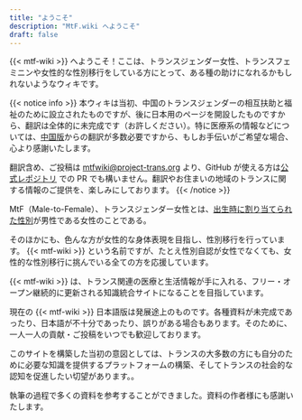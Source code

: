 ```yaml
---
title: "ようこそ"
description: "MtF.wiki へようこそ"
draft: false
---
```


{{< mtf-wiki >}} へようこそ！ここは、トランスジェンダー女性、トランスフェミニンや女性的な性別移行をしている方にとって、ある種の助けになれるかもしれないようなウィキです。

{{< notice info >}}
本ウィキは当初、中国のトランスジェンダーの相互扶助と福祉のために設立されたものですが、後に日本用のページを開設したものですから、翻訳は全体的に未完成です（お許しください）。特に医療系の情報などについては、[中国版](https://mtf.wiki/zh-cn/)からの翻訳が多数必要ですから、もしお手伝いがご希望な場合、心より感謝いたします。

翻訳含め、ご投稿は <mtfwiki@project-trans.org> より、GitHub が使える方は[公式レポジトリ](https://github.com/project-trans/MtF-wiki) での PR でも構いません。翻訳やお住まいの地域のトランスに関する情報のご提供を、楽しみにしております。
{{< /notice >}}

MtF（Male-to-Female）、トランスジェンダー女性とは、[出生時に割り当てられた性別](https://lgbtq.fandom.com/ja/wiki/%E5%87%BA%E7%94%9F%E6%99%82%E3%81%AB%E5%89%B2%E3%82%8A%E5%BD%93%E3%81%A6%E3%82%89%E3%82%8C%E3%81%9F%E6%80%A7%E5%88%A5)が男性である女性のことである。

そのほかにも、色んな方が女性的な身体表現を目指し、性別移行を行っています。
{{< mtf-wiki >}} という名前ですが、たとえ性別自認が女性でなくても、女性的な性別移行に挑んでいる全ての方を応援しています。

{{< mtf-wiki >}} は、トランス関連の医療と生活情報が手に入れる、フリー・オープン継続的に更新される知識統合サイトになることを目指しています。

現在の {{< mtf-wiki >}} 日本語版は発展途上のものです。各種資料が未完成であったり、日本語が不十分であったり、誤りがある場合もあります。そのために、一人一人の貢献・ご投稿をいつでも歓迎しております。

このサイトを構築した当初の意図としては、トランスの大多数の方にも自分のために必要な知識を提供するプラットフォームの構築、そしてトランスの社会的な認知を促進したい切望があります。。

執筆の過程で多くの資料を参考することができました。資料の作者様にも感謝いたします。

 

 

 

 

 

 

 
